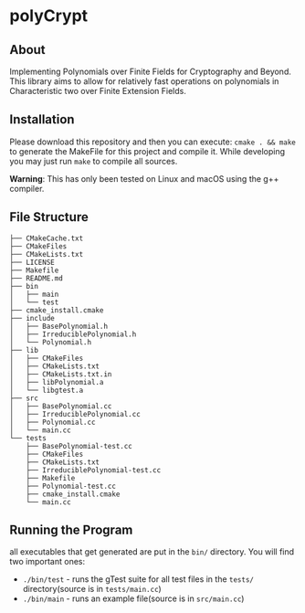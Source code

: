 # polyCrypt
## About
Implementing Polynomials over Finite Fields for Cryptography and Beyond. This library aims to allow for relatively fast operations on 
polynomials in Characteristic two over Finite Extension Fields.
## Installation
Please download this repository and then you can execute:
`cmake . && make`
to generate the MakeFile for this project and compile it. While developing you may just run `make` to compile all sources.

**Warning**: This has only been tested on Linux and macOS using the g++ compiler.
## File Structure
```
├── CMakeCache.txt
├── CMakeFiles
├── CMakeLists.txt
├── LICENSE
├── Makefile
├── README.md
├── bin
│   ├── main
│   └── test
├── cmake_install.cmake
├── include
│   ├── BasePolynomial.h
│   ├── IrreduciblePolynomial.h
│   └── Polynomial.h
├── lib
│   ├── CMakeFiles
│   ├── CMakeLists.txt
│   ├── CMakeLists.txt.in
│   ├── libPolynomial.a
│   └── libgtest.a
├── src
│   ├── BasePolynomial.cc
│   ├── IrreduciblePolynomial.cc
│   ├── Polynomial.cc
│   └── main.cc
└── tests
    ├── BasePolynomial-test.cc
    ├── CMakeFiles
    ├── CMakeLists.txt
    ├── IrreduciblePolynomial-test.cc
    ├── Makefile
    ├── Polynomial-test.cc
    ├── cmake_install.cmake
    └── main.cc
```
## Running the Program
all executables that get generated are put in the `bin/` directory. You will find two important ones:
* `./bin/test` - runs the gTest suite for all test files in the `tests/` directory(source is in `tests/main.cc`)
* `./bin/main` - runs an example file(source is in `src/main.cc`)
